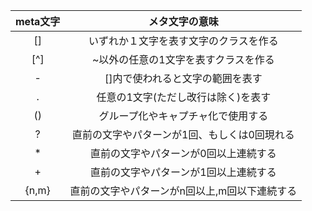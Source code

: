 |meta文字|メタ文字の意味|
|:-:|:-:|
|[]|いずれか１文字を表す文字のクラスを作る|
|[^]|~以外の任意の1文字を表すクラスを作る|
|-|[]内で使われると文字の範囲を表す|
|.|任意の1文字(ただし改行は除く)を表す|
|()|グループ化やキャプチャ化で使用する|
|?|直前の文字やパターンが1回、もしくは0回現れる|
|*|直前の文字やパターンが0回以上連続する|
|+|直前の文字やパターンが1回以上連続する|
|{n,m}|直前の文字やパターンがn回以上,m回以下連続する|